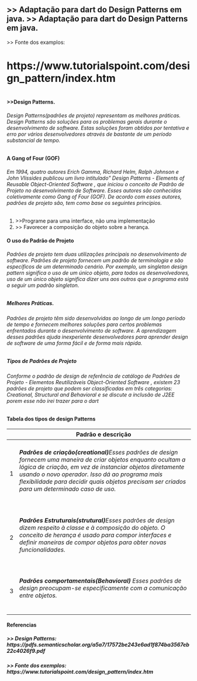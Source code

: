 
<h1> 
<h2> 
>> Adaptação para dart do Design Patterns em java.
>> Adaptação para dart do Design Patterns em java.</h2>
>> Fonte dos examplos: <h1> https://www.tutorialspoint.com/design_pattern/index.htm <h1/>
</h1>
<h4>
>>Design Patterns.</h4>
<h6>Design Patterns(padrões de projeto) representam as melhores práticas. Design Patterns são soluções para os problemas gerais  durante o desenvolvimento de software. Estas soluções foram obtidos por tentativa e erro por vários desenvolvedores através de bastante de um período substancial de tempo.
</h6>  
<h4>A Gang of Four (GOF)</h4>
<h6>Em 1994, quatro autores Erich Gamma, Richard Helm, Ralph Johnson e John Vlissides publicou um livro intitulado" <a>Design Patterns - Elements of Reusable Object-Oriented Software</a> , que iniciou o conceito de Padrão de Projeto no desenvolvimento de Software. Esses autores são conhecidos coletivamente como Gang of Four (GOF). De acordo com esses autores, padrões de projeto são, tem como base os seguintes princípios.
</h6>
  <ol> <li>>>Programe para uma interface, não uma implementação</li>
  <li>>> Favorecer a composição do objeto sobre a herança.</li></ol>

<h4>O uso do Padrão de Projeto</h4>
<h6>
Padrões de projeto tem duas utilizações principais no desenvolvimento de software.
 Padrões de projeto fornecem um padrão de terminologia e são específicos de um determinado cenário. Por exemplo, um singleton design pattern significa o uso de um único objeto, para todos os desenvolvedores, uso de um único objeto significa dizer uns aos outros que o programa está a seguir um padrão singleton.<h6>
 <h5>Melhores Práticas.</h5>
<h6>
Padrões de projeto têm sido desenvolvidas ao longo de um longo período de tempo e fornecem melhores soluções para certos problemas enfrentados durante o desenvolvimento de software. A aprendizagem desses padrões ajuda inexperiente desenvolvedores para aprender design de software de uma forma fácil e de forma mais rápida.</h6>
  <h5>Tipos de Padrões de Projeto</h5>
<h6>
Conforme o padrão de design de referência de catálogo de Padrões de Projeto - Elementos Reutilizáveis Object-Oriented Software , existem 23 padrões de projeto que podem ser classificadas em três categorias: Creational, Structural and Behavioral e se discute a inclusão de J2EE porem esse não irei trazer para o dart</h6>
  <h4>Tabela dos tipos de design Patterns</h4>
  <table>
    <thead>
      <th></th>
      <th>Padrão e descrição</th>
    </thead>
    <tbody>
      <tr>
        <td>1</td>
        <td><h6><b>Padrões de criação(creational)</b>Esses padrões de design fornecem uma maneira de criar objetos enquanto ocultam a lógica de criação, em vez de instanciar objetos diretamente usando o novo operador. Isso dá ao programa mais flexibilidade para decidir quais objetos precisam ser criados para um determinado caso de uso.</h6></td>
      </tr>
      <tr>
        <td>2</td>
        <td><h6><b>Padrões Estruturais(strutural)</b>Esses padrões de design dizem respeito à classe e à composição do objeto. O conceito de herança é usado para compor interfaces e definir maneiras de compor objetos para obter novas funcionalidades.</h6></td>
      </tr>
      <tr>
        <td>3</td>
        <td><h6><b>Padrões comportamentais(Behavioral)</b> Esses padrões de design preocupam-se especificamente com a comunicação entre objetos.</h6></td>
      </tr>       
    </tbody>
  </table>

<h4>Referencias</h4>
<h5> >> Design Patterns:  https://pdfs.semanticscholar.org/a5a7/17572be243e6ad1f874ba3567eb22c4026f9.pdf </h5>
<h5> >> Fonte dos exemplos:  https://www.tutorialspoint.com/design_pattern/index.htm </h5>  
